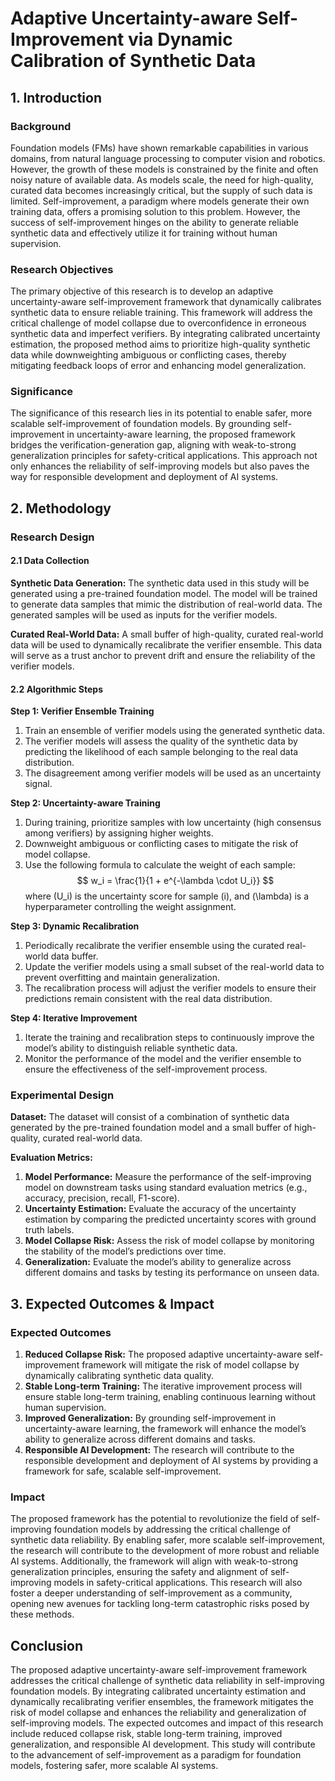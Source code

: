 # Adaptive Uncertainty-aware Self-Improvement via Dynamic Calibration of Synthetic Data

## 1. Introduction

### Background
Foundation models (FMs) have shown remarkable capabilities in various domains, from natural language processing to computer vision and robotics. However, the growth of these models is constrained by the finite and often noisy nature of available data. As models scale, the need for high-quality, curated data becomes increasingly critical, but the supply of such data is limited. Self-improvement, a paradigm where models generate their own training data, offers a promising solution to this problem. However, the success of self-improvement hinges on the ability to generate reliable synthetic data and effectively utilize it for training without human supervision.

### Research Objectives
The primary objective of this research is to develop an adaptive uncertainty-aware self-improvement framework that dynamically calibrates synthetic data to ensure reliable training. This framework will address the critical challenge of model collapse due to overconfidence in erroneous synthetic data and imperfect verifiers. By integrating calibrated uncertainty estimation, the proposed method aims to prioritize high-quality synthetic data while downweighting ambiguous or conflicting cases, thereby mitigating feedback loops of error and enhancing model generalization.

### Significance
The significance of this research lies in its potential to enable safer, more scalable self-improvement of foundation models. By grounding self-improvement in uncertainty-aware learning, the proposed framework bridges the verification-generation gap, aligning with weak-to-strong generalization principles for safety-critical applications. This approach not only enhances the reliability of self-improving models but also paves the way for responsible development and deployment of AI systems.

## 2. Methodology

### Research Design

#### 2.1 Data Collection
**Synthetic Data Generation:** The synthetic data used in this study will be generated using a pre-trained foundation model. The model will be trained to generate data samples that mimic the distribution of real-world data. The generated samples will be used as inputs for the verifier models.

**Curated Real-World Data:** A small buffer of high-quality, curated real-world data will be used to dynamically recalibrate the verifier ensemble. This data will serve as a trust anchor to prevent drift and ensure the reliability of the verifier models.

#### 2.2 Algorithmic Steps

**Step 1: Verifier Ensemble Training**
1. Train an ensemble of verifier models using the generated synthetic data.
2. The verifier models will assess the quality of the synthetic data by predicting the likelihood of each sample belonging to the real data distribution.
3. The disagreement among verifier models will be used as an uncertainty signal.

**Step 2: Uncertainty-aware Training**
1. During training, prioritize samples with low uncertainty (high consensus among verifiers) by assigning higher weights.
2. Downweight ambiguous or conflicting cases to mitigate the risk of model collapse.
3. Use the following formula to calculate the weight of each sample:
   $$
   w_i = \frac{1}{1 + e^{-\lambda \cdot U_i}}
   $$
   where \(U_i\) is the uncertainty score for sample \(i\), and \(\lambda\) is a hyperparameter controlling the weight assignment.

**Step 3: Dynamic Recalibration**
1. Periodically recalibrate the verifier ensemble using the curated real-world data buffer.
2. Update the verifier models using a small subset of the real-world data to prevent overfitting and maintain generalization.
3. The recalibration process will adjust the verifier models to ensure their predictions remain consistent with the real data distribution.

**Step 4: Iterative Improvement**
1. Iterate the training and recalibration steps to continuously improve the model’s ability to distinguish reliable synthetic data.
2. Monitor the performance of the model and the verifier ensemble to ensure the effectiveness of the self-improvement process.

### Experimental Design

**Dataset:** The dataset will consist of a combination of synthetic data generated by the pre-trained foundation model and a small buffer of high-quality, curated real-world data.

**Evaluation Metrics:**
1. **Model Performance:** Measure the performance of the self-improving model on downstream tasks using standard evaluation metrics (e.g., accuracy, precision, recall, F1-score).
2. **Uncertainty Estimation:** Evaluate the accuracy of the uncertainty estimation by comparing the predicted uncertainty scores with ground truth labels.
3. **Model Collapse Risk:** Assess the risk of model collapse by monitoring the stability of the model’s predictions over time.
4. **Generalization:** Evaluate the model’s ability to generalize across different domains and tasks by testing its performance on unseen data.

## 3. Expected Outcomes & Impact

### Expected Outcomes
1. **Reduced Collapse Risk:** The proposed adaptive uncertainty-aware self-improvement framework will mitigate the risk of model collapse by dynamically calibrating synthetic data quality.
2. **Stable Long-term Training:** The iterative improvement process will ensure stable long-term training, enabling continuous learning without human supervision.
3. **Improved Generalization:** By grounding self-improvement in uncertainty-aware learning, the framework will enhance the model’s ability to generalize across different domains and tasks.
4. **Responsible AI Development:** The research will contribute to the responsible development and deployment of AI systems by providing a framework for safe, scalable self-improvement.

### Impact
The proposed framework has the potential to revolutionize the field of self-improving foundation models by addressing the critical challenge of synthetic data reliability. By enabling safer, more scalable self-improvement, the research will contribute to the development of more robust and reliable AI systems. Additionally, the framework will align with weak-to-strong generalization principles, ensuring the safety and alignment of self-improving models in safety-critical applications. This research will also foster a deeper understanding of self-improvement as a community, opening new avenues for tackling long-term catastrophic risks posed by these methods.

## Conclusion

The proposed adaptive uncertainty-aware self-improvement framework addresses the critical challenge of synthetic data reliability in self-improving foundation models. By integrating calibrated uncertainty estimation and dynamically recalibrating verifier ensembles, the framework mitigates the risk of model collapse and enhances the reliability and generalization of self-improving models. The expected outcomes and impact of this research include reduced collapse risk, stable long-term training, improved generalization, and responsible AI development. This study will contribute to the advancement of self-improvement as a paradigm for foundation models, fostering safer, more scalable AI systems.